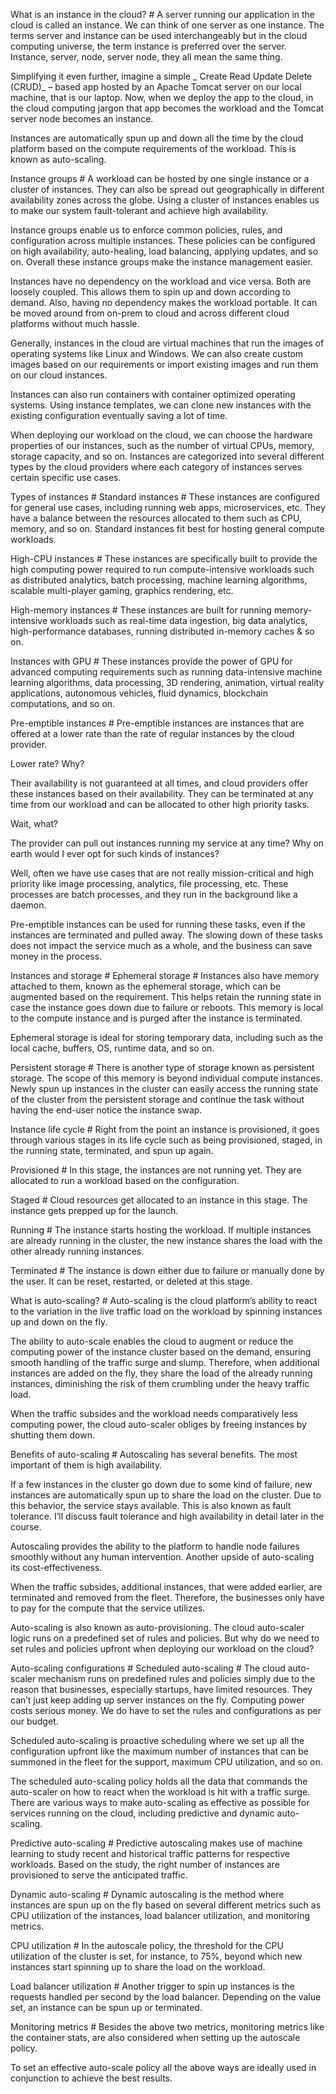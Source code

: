 What is an instance in the cloud? #
A server running our application in the cloud is called an instance. We can think of one server as one instance. The terms server and instance can be used interchangeably but in the cloud computing universe, the term instance is preferred over the server. Instance, server, node, server node, they all mean the same thing.

Simplifying it even further, imagine a simple _ Create Read Update Delete (CRUD)_ – based app hosted by an Apache Tomcat server on our local machine, that is our laptop. Now, when we deploy the app to the cloud, in the cloud computing jargon that app becomes the workload and the Tomcat server node becomes an instance.

Instances are automatically spun up and down all the time by the cloud platform based on the compute requirements of the workload. This is known as auto-scaling.

Instance groups #
A workload can be hosted by one single instance or a cluster of instances. They can also be spread out geographically in different availability zones across the globe. Using a cluster of instances enables us to make our system fault-tolerant and achieve high availability.

Instance groups enable us to enforce common policies, rules, and configuration across multiple instances. These policies can be configured on high availability, auto-healing, load balancing, applying updates, and so on. Overall these instance groups make the instance management easier.

Instances have no dependency on the workload and vice versa. Both are loosely coupled. This allows them to spin up and down according to demand. Also, having no dependency makes the workload portable. It can be moved around from on-prem to cloud and across different cloud platforms without much hassle.

Generally, instances in the cloud are virtual machines that run the images of operating systems like Linux and Windows. We can also create custom images based on our requirements or import existing images and run them on our cloud instances.

Instances can also run containers with container optimized operating systems. Using instance templates, we can clone new instances with the existing configuration eventually saving a lot of time.

When deploying our workload on the cloud, we can choose the hardware properties of our instances, such as the number of virtual CPUs, memory, storage capacity, and so on. Instances are categorized into several different types by the cloud providers where each category of instances serves certain specific use cases.

Types of instances #
Standard instances #
These instances are configured for general use cases, including running web apps, microservices, etc. They have a balance between the resources allocated to them such as CPU, memory, and so on. Standard instances fit best for hosting general compute workloads.

High-CPU instances #
These instances are specifically built to provide the high computing power required to run compute-intensive workloads such as distributed analytics, batch processing, machine learning algorithms, scalable multi-player gaming, graphics rendering, etc.

High-memory instances #
These instances are built for running memory-intensive workloads such as real-time data ingestion, big data analytics, high-performance databases, running distributed in-memory caches & so on.

Instances with GPU #
These instances provide the power of GPU for advanced computing requirements such as running data-intensive machine learning algorithms, data processing, 3D rendering, animation, virtual reality applications, autonomous vehicles, fluid dynamics, blockchain computations, and so on.

Pre-emptible instances #
Pre-emptible instances are instances that are offered at a lower rate than the rate of regular instances by the cloud provider.

Lower rate? Why?

Their availability is not guaranteed at all times, and cloud providers offer these instances based on their availability. They can be terminated at any time from our workload and can be allocated to other high priority tasks.

Wait, what?

The provider can pull out instances running my service at any time? Why on earth would I ever opt for such kinds of instances?

Well, often we have use cases that are not really mission-critical and high priority like image processing, analytics, file processing, etc. These processes are batch processes, and they run in the background like a daemon.

Pre-emptible instances can be used for running these tasks, even if the instances are terminated and pulled away. The slowing down of these tasks does not impact the service much as a whole, and the business can save money in the process.

Instances and storage #
Ephemeral storage #
Instances also have memory attached to them, known as the ephemeral storage, which can be augmented based on the requirement. This helps retain the running state in case the instance goes down due to failure or reboots. This memory is local to the compute instance and is purged after the instance is terminated.

Ephemeral storage is ideal for storing temporary data, including such as the local cache, buffers, OS, runtime data, and so on.

Persistent storage #
There is another type of storage known as persistent storage. The scope of this memory is beyond individual compute instances. Newly spun up instances in the cluster can easily access the running state of the cluster from the persistent storage and continue the task without having the end-user notice the instance swap.

Instance life cycle #
Right from the point an instance is provisioned, it goes through various stages in its life cycle such as being provisioned, staged, in the running state, terminated, and spun up again.

Provisioned #
In this stage, the instances are not running yet. They are allocated to run a workload based on the configuration.

Staged #
Cloud resources get allocated to an instance in this stage. The instance gets prepped up for the launch.

Running #
The instance starts hosting the workload. If multiple instances are already running in the cluster, the new instance shares the load with the other already running instances.

Terminated #
The instance is down either due to failure or manually done by the user. It can be reset, restarted, or deleted at this stage.

What is auto-scaling? #
Auto-scaling is the cloud platform’s ability to react to the variation in the live traffic load on the workload by spinning instances up and down on the fly.

The ability to auto-scale enables the cloud to augment or reduce the computing power of the instance cluster based on the demand, ensuring smooth handling of the traffic surge and slump. Therefore, when additional instances are added on the fly, they share the load of the already running instances, diminishing the risk of them crumbling under the heavy traffic load.

When the traffic subsides and the workload needs comparatively less computing power, the cloud auto-scaler obliges by freeing instances by shutting them down.

Benefits of auto-scaling #
Autoscaling has several benefits. The most important of them is high availability.

If a few instances in the cluster go down due to some kind of failure, new instances are automatically spun up to share the load on the cluster. Due to this behavior, the service stays available. This is also known as fault tolerance. I’ll discuss fault tolerance and high availability in detail later in the course.

Autoscaling provides the ability to the platform to handle node failures smoothly without any human intervention. Another upside of auto-scaling its cost-effectiveness.

When the traffic subsides, additional instances, that were added earlier, are terminated and removed from the fleet. Therefore, the businesses only have to pay for the compute that the service utilizes.

Auto-scaling is also known as auto-provisioning. The cloud auto-scaler logic runs on a predefined set of rules and policies. But why do we need to set rules and policies upfront when deploying our workload on the cloud?

Auto-scaling configurations #
Scheduled auto-scaling #
The cloud auto-scaler mechanism runs on predefined rules and policies simply due to the reason that businesses, especially startups, have limited resources. They can’t just keep adding up server instances on the fly. Computing power costs serious money. We do have to set the rules and configurations as per our budget.

Scheduled auto-scaling is proactive scheduling where we set up all the configuration upfront like the maximum number of instances that can be summoned in the fleet for the support, maximum CPU utilization, and so on.

The scheduled auto-scaling policy holds all the data that commands the auto-scaler on how to react when the workload is hit with a traffic surge. There are various ways to make auto-scaling as effective as possible for services running on the cloud, including predictive and dynamic auto-scaling.

Predictive auto-scaling #
Predictive autoscaling makes use of machine learning to study recent and historical traffic patterns for respective workloads. Based on the study, the right number of instances are provisioned to serve the anticipated traffic.

Dynamic auto-scaling #
Dynamic autoscaling is the method where instances are spun up on the fly based on several different metrics such as CPU utilization of the instances, load balancer utilization, and monitoring metrics.

CPU utilization #
In the autoscale policy, the threshold for the CPU utilization of the cluster is set, for instance, to 75%, beyond which new instances start spinning up to share the load on the workload.

Load balancer utilization #
Another trigger to spin up instances is the requests handled per second by the load balancer. Depending on the value set, an instance can be spun up or terminated.

Monitoring metrics #
Besides the above two metrics, monitoring metrics like the container stats, are also considered when setting up the autoscale policy.

To set an effective auto-scale policy all the above ways are ideally used in conjunction to achieve the best results.

